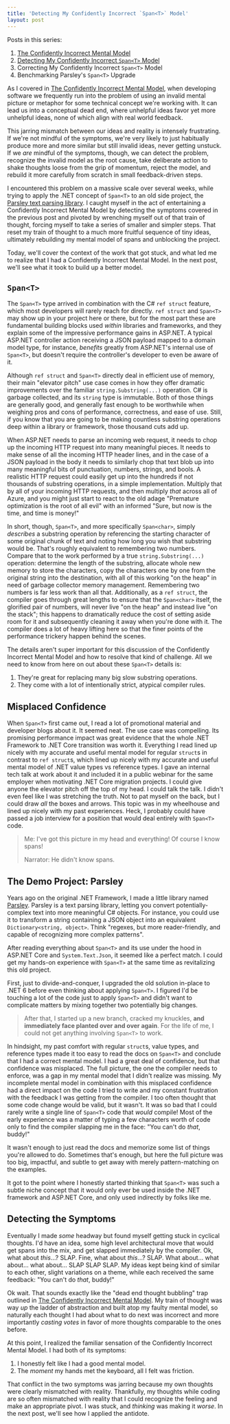```yaml
---
title: 'Detecting My Confidently Incorrect `Span<T>` Model'
layout: post
---
```

Posts in this series:

1. [The Confidently Incorrect Mental Model](https://patrick.lioi.net/2022/08/08/the-confidently-incorrect-mental-model/)
2. [Detecting My Confidently Incorrect `Span<T>` Model](https://patrick.lioi.net/2022/08/09/detecting-my-confidently-incorrect-span-t-model/)
3. Correcting My Confidently Incorrect `Span<T>` Model
4. Benchmarking Parsley's `Span<T>` Upgrade


As I covered in [The Confidently Incorrect Mental Model](https://patrick.lioi.net/2022/08/08/the-confidently-incorrect-mental-model/), when developing software we frequently run into the problem of using an invalid mental picture or metaphor for some technical concept we're working with. It can lead us into a conceptual dead end, where unhelpful ideas favor yet more unhelpful ideas, none of which align with real world feedback.

This jarring mismatch between our ideas and reality is intensely frustrating. If we're not mindful of the symptoms, we're very likely to just habitually produce more and more similar but still invalid ideas, never getting unstuck. If we *are* mindful of the symptoms, though, we can detect the problem, recognize the invalid model as the root cause, take deliberate action to shake thoughts loose from the grip of momentum, reject the model, and rebuild it more carefully from scratch in small feedback-driven steps.

I encountered this problem on a massive scale over several weeks, while trying to apply the .NET concept of `Span<T>` to an old side project, the [Parsley text parsing library](https://github.com/plioi/parsley). I caught myself in the act of entertaining a Confidently Incorrect Mental Model by detecting the symptoms covered in the previous post and pivoted by wrenching myself out of that train of thought, forcing myself to take a series of smaller and simpler steps. That reset my train of thought to a much more fruitful sequence of tiny ideas, ultimately rebuilding my mental model of spans and unblocking the project.

Today, we'll cover the context of the work that got stuck, and what led me to realize that I had a Confidently Incorrect Mental Model. In the next post, we'll see what it took to build up a better model.


## `Span<T>`

The `Span<T>` type arrived in combination with the C# `ref struct` feature, which most developers will rarely reach for directly. `ref struct` and `Span<T>` may show up in your project here or there, but for the most part these are fundamental building blocks used *within* libraries and frameworks, and they explain some of the impressive performance gains in ASP.NET. A typical ASP.NET controller action receiving a JSON payload mapped to a domain model type, for instance, *benefits* greatly from ASP.NET's internal use of `Span<T>`, but doesn't require the controller's developer to even be aware of it.

Although `ref struct` and `Span<T>` directly deal in efficient use of memory, their main "elevator pitch" use case comes in how they offer dramatic improvements over the familiar `string.Substring(...)` operation. C# is garbage collected, and its `string` type is immutable. Both of those things are generally good, and generally fast enough to be worthwhile when weighing pros and cons of performance, correctness, and ease of use. Still, if you know that you are going to be making countless substring operations deep within a library or framework, those thousand cuts add up.

When ASP.NET needs to parse an incoming web request, it needs to chop up the incoming HTTP request into many meaningful pieces. It needs to make sense of all the incoming HTTP header lines, and in the case of a JSON payload in the body it needs to similarly chop that text blob up into many meaningful bits of punctuation, numbers, strings, and bools. A realistic HTTP request could easily get up into the hundreds if not thousands of substring operations, in a simple implementation. Multiply that by all of your incoming HTTP requests, and then multiply *that* across all of Azure, and you might just start to react to the old adage "Premature optimization is the root of all evil" with an informed "Sure, but now is the time, and time is money!"

In short, though, `Span<T>`, and more specifically `Span<char>`, simply *describes* a substring operation by referencing the starting character of some original chunk of text and noting how long you wish that substring would be. That's roughly equivalent to remembering two numbers. Compare that to the work performed by a true `string.Substring(...)` operation: determine the length of the substring, allocate whole new memory to store the characters, copy the characters one by one from the original string into the destination, with all of this working "on the heap" in need of garbage collector memory management. Remembering two numbers is far less work than all that. Additionally, as a `ref struct`, the compiler goes through great lengths to ensure that the `Span<char>` itself, the glorified pair of numbers, will never live "on the heap" and instead live "on the stack"; this happens to dramatically reduce the cost of setting aside room for it and subsequently cleaning it away when you're done with it. The compiler does a lot of heavy lifting here so that the finer points of the performance trickery happen behind the scenes.

The details aren't super important for this discussion of the Confidently Incorrect Mental Model and how to resolve that kind of challenge. All we need to know from here on out about these `Span<T>` details is:

1. They're great for replacing many big slow substring operations.
2. They come with a lot of intentionally strict, atypical compiler rules.


## Misplaced Confidence

When `Span<T>` first came out, I read a lot of promotional material and developer blogs about it. It seemed neat. The use case was compelling. Its promising performance impact was great evidence that the whole .NET Framework to .NET Core transition was worth it. Everything I read lined up nicely with my accurate and useful mental model for regular `struct`s in contrast to `ref struct`s, which lined up nicely with my accurate and useful mental model of .NET value types vs reference types. I gave an internal tech talk at work about it and included it in a public webinar for the same employer when motivating .NET Core migration projects. I could give anyone the elevator pitch off the top of my head. I could talk the talk. I didn't even feel like I was stretching the truth. Not to pat myself on the back, but I could draw *all* the boxes and arrows. This topic was in my wheelhouse and lined up nicely with my past experiences. Heck, I probably could have passed a job interview for a position that would deal entirely with `Span<T>` code.

> Me: I've got this picture in my head and everything! Of course I know spans!
>
> Narrator: He didn't know spans.


## The Demo Project: Parsley

Years ago on the original .NET Framework, I made a little library named [Parsley](https://github.com/plioi/parsley). Parsley is a text parsing library, letting you convert potentially-complex text into more meaningful C# objects. For instance, you could use it to transform a string containing a JSON object into an equivalent `Dictionary<string, object>`. Think "regexes, but more reader-friendly, and capable of recognizing more complex patterns".

After reading everything about `Span<T>` and its use under the hood in ASP.NET Core and `System.Text.Json`, it seemed like a perfect match. I could get my hands-on experience with `Span<T>` at the same time as revitalizing this old project.

First, just to divide-and-conquer, I upgraded the old solution in-place to .NET 6 before even thinking about applying `Span<T>`. I figured I'd be touching a lot of the code just to apply `Span<T>` and didn't want to complicate matters by mixing together two potentially big changes.

> After that, I started up a new branch, cracked my knuckles, **and immediately face planted over and over again**. For the life of me, I could not get anything involving `Span<T>` to work.

In hindsight, my past comfort with regular `struct`s, value types, and reference types made it too easy to read the docs on `Span<T>` and conclude that I had a correct mental model. I had a great deal of confidence, but that confidence was misplaced. The full picture, the one the compiler needs to enforce, was a gap in my mental model that I didn't realize was missing. My incomplete mental model in combination with this misplaced confidence had a direct impact on the code I tried to write and my constant frustration with the feedback I was getting from the compiler. I too often thought that some code change would be valid, but it wasn't. It was so bad that I could rarely write a single line of `Span<T>` code that *would* compile! Most of the early experience was a matter of typing a few characters worth of code only to find the compiler slapping me in the face: "You can't do *that*, buddy!"

It wasn't enough to just read the docs and memorize some list of things you're allowed to do. Sometimes that's enough, but here the full picture was too big, impactful, and subtle to get away with merely pattern-matching on the examples.

It got to the point where I honestly started thinking that `Span<T>` was such a subtle niche concept that it would only ever be used inside the .NET framework and ASP.NET Core, and only used indirectly by folks like me.

## Detecting the Symptoms

Eventually I made *some* headway but found myself getting stuck in cyclical thoughts. I'd have an idea, some high level architectural move that would get spans into the mix, and get slapped immediately by the compiler. Ok, what about *this*...? SLAP. Fine, what about *this*...? SLAP. What about... what about... what about... SLAP SLAP SLAP. My ideas kept being kind of similar to each other, slight variations on a theme, while each received the same feedback: "You can't do *that*, buddy!"

Ok wait. That sounds exactly like the "dead end thought bubbling" trap outlined in [The Confidently Incorrect Mental Model](https://patrick.lioi.net/2022/08/08/the-confidently-incorrect-mental-model/). My train of thought was way *up* the ladder of abstraction and built atop my faulty mental model, so naturally each thought I had about what to do next was incorrect and more importantly *casting votes* in favor of more thoughts comparable to the ones before.

At this point, I realized the familiar sensation of the Confidently Incorrect Mental Model. I had both of its symptoms:

1. I honestly felt like I had a good mental model.
2. The *moment* my hands met the keyboard, all I felt was friction.

That conflict in the two symptoms was jarring because my own thoughts were clearly mismatched with reality. Thankfully, my thoughts while coding are so often mismatched with reality that I could recognize the feeling and make an appropriate pivot. I was stuck, and *thinking* was making it *worse*. In the next post, we'll see how I applied the antidote.
